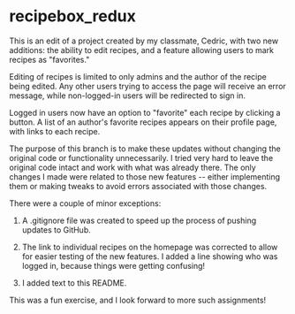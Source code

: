 # recipebox_redux

This is an edit of a project created by my classmate, Cedric, with two new additions: the ability to edit recipes, and a feature allowing users to mark recipes as "favorites."

Editing of recipes is limited to only admins and the author of the recipe being edited. Any other users trying to access the page will receive an error message, while non-logged-in users will be redirected to sign in.

Logged in users now have an option to "favorite" each recipe by clicking a button. A list of an author's favorite recipes appears on their profile page, with links to each recipe.

The purpose of this branch is to make these updates without changing the original code or functionality unnecessarily. I tried very hard to leave the original code intact and work with what was already there. The only changes I made were related to those new features -- either implementing them or making tweaks to avoid errors associated with those changes.

There were a couple of minor exceptions:

1. A .gitignore file was created to speed up the process of pushing updates to GitHub.

2. The link to individual recipes on the homepage was corrected to allow for easier testing of the new features. I added a line showing who was logged in, because things were getting confusing!

3. I added text to this README.

This was a fun exercise, and I look forward to more such assignments!
